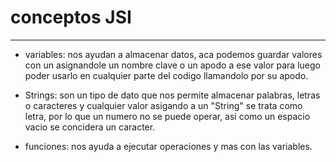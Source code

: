 # conceptos JSI

---

 * variables: nos ayudan a almacenar datos, aca podemos guardar valores con un asignandole un nombre clave o un apodo a ese valor
 para luego poder usarlo en cualquier parte del codigo llamandolo por su apodo.

 * Strings: son un tipo de dato que nos permite almacenar palabras, letras o caracteres y cualquier valor asigando a un "String"
 se trata como letra, por lo que un numero no se puede operar, asi como un espacio vacio se concidera un caracter.

 * funciones: nos ayuda a ejecutar operaciones y mas con las variables.